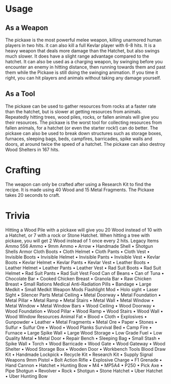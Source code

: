 # Usage


## As a Weapon

The pickaxe is the most powerful melee weapon, killing unarmored human players in two hits. it can also kill a full Kevlar player with 6-8 hits. It is a heavy weapon that deals more damage than the Hatchet, but also swings much slower. It does have a slight range advantage compared to the hatchet. It can also be used as a charging weapon, by swinging before you encounter an enemy in hitting distance, then running towards them and past them while the Pickaxe is still doing the swinging animation. If you time it right, you can hit players and animals without taking any damage yourself.
## As a Tool

The pickaxe can be used to gather resources from rocks at a faster rate than the hatchet, but is slower at getting resources from animals. Repeatedly hitting trees, wood piles, rocks, or fallen animals will give you their resources. The pickaxe is the worst tool for collecting resources from fallen animals, for a hatchet (or even the starter rock!) can do better.
The pickaxe can also be used to break down structures such as storage boxes, furnaces, sleeping bags, beds, campfires, barricades, spike walls and doors, at around twice the speed of a hatchet. The pickaxe can also destroy Wood Shelters in 167 hits.
# Crafting

The weapon can only be crafted after using a Research Kit to find the recipe. It is made using 40 Wood and 15 Metal Fragments.
The Pickaxe takes 20 seconds to craft.
# Trivia

Hitting a Wood Pile with a pickaxe will give you 20 Wood instead of 10 with a Hatchet, or 7 with a rock or Stone Hatchet.
When hitting a tree with pickaxe, you will get 2 Wood instead of 1 once every 2 hits.
Legacy Items
Ammo
556 Ammo • 9mm Ammo • Arrow • Handmade Shell • Shotgun Shells
Armor
Cloth Boots • Cloth Helmet • Cloth Pants • Cloth Vest • Invisible Boots • Invisible Helmet • Invisible Pants • Invisible Vest • Kevlar Boots • Kevlar Helmet • Kevlar Pants • Kevlar Vest • Leather Boots • Leather Helmet • Leather Pants • Leather Vest • Rad Suit Boots • Rad Suit Helmet • Rad Suit Pants • Rad Suit Vest
Food
Can of Beans • Can of Tuna • Chocolate Bar • Cooked Chicken Breast • Granola Bar • Raw Chicken Breast • Small Rations
Medical
Anti-Radiation Pills • Bandage • Large Medkit • Small Medkit
Weapon Mods
Flashlight Mod • Holo sight • Laser Sight • Silencer
Parts
Metal Ceiling • Metal Doorway • Metal Foundation • Metal Pillar • Metal Ramp • Metal Stairs • Metal Wall • Metal Window • Metal Window • Metal Window Bars • Wood Ceiling • Wood Doorway • Wood Foundation • Wood Pillar • Wood Ramp • Wood Stairs • Wood Wall • Wood Window
Resources
Animal Fat • Blood • Cloth • Explosives • Gunpowder • Leather • Metal Fragments • Metal Ore • Paper • Stones • Sulfur • Sulfur Ore • Wood • Wood Planks
Survival
Bed • Camp Fire • Furnace • Large Spike Wall • Large Wood Storage • Low Grade Fuel • Low Quality Metal • Metal Door • Repair Bench • Sleeping Bag • Small Stash • Spike Wall • Torch • Wood Barricade • Wood Gate • Wood Gateway • Wood Shelter • Wood Storage Box • Wooden Door • Workbench
Tools
Blood Draw Kit • Handmade Lockpick • Recycle Kit • Research Kit • Supply Signal
Weapons
9mm Pistol • Bolt Action Rifle • Explosive Charge • F1 Grenade • Hand Cannon • Hatchet • Hunting Bow • M4 • MP5A4 • P250 • Pick Axe • Pipe Shotgun • Revolver • Rock • Shotgun • Stone Hatchet • Uber Hatchet • Uber Hunting Bow
